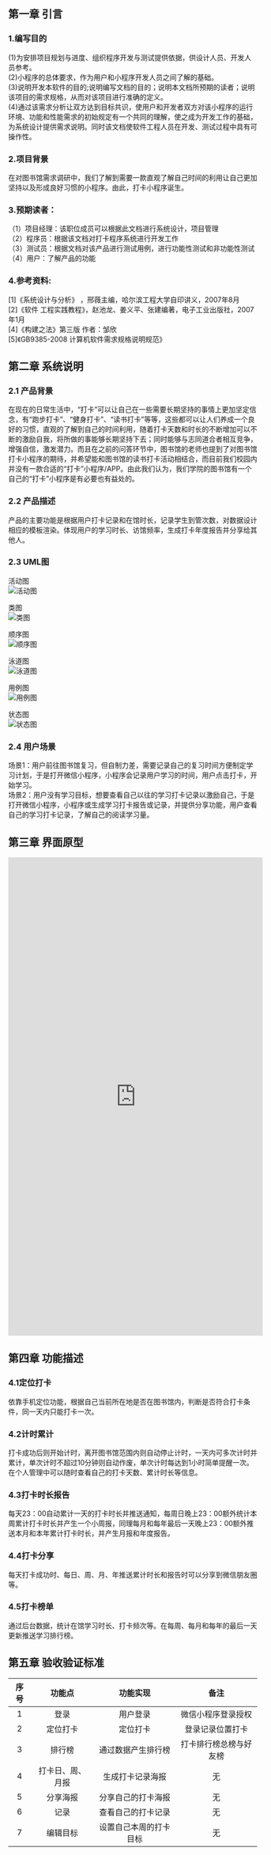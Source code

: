 ## 第一章 引言
### 1.编写目的
(1)为安排项目规划与进度、组织程序开发与测试提供依据，供设计人员、开发人员参考。<br>
(2)小程序的总体要求，作为用户和小程序开发人员之间了解的基础。<br>
(3)说明开发本软件的目的;说明编写文档的目的；说明本文档所预期的读者；说明该项目的需求规格，从而对该项目进行准确的定义。<br>
(4)通过该需求分析让双方达到目标共识，使用户和开发者双方对该小程序的运行环境、功能和性能需求的初始规定有一个共同的理解，使之成为开发工作的基础，为系统设计提供需求说明。同时该文档使软件工程人员在开发、测试过程中具有可操作性。
### 2.项目背景
 在对图书馆需求调研中，我们了解到需要一款直观了解自己时间的利用让自己更加坚持以及形成良好习惯的小程序。由此，打卡小程序诞生。
### 3.预期读者：
（1）项目经理：该职位成员可以根据此文档进行系统设计，项目管理<br>
（2）程序员：根据该文档对打卡程序系统进行开发工作<br>
（3）测试员：根据文档对该产品进行测试用例，进行功能性测试和非功能性测试<br>
（4）用户：了解产品的功能
### 4.参考资料:
[1]《系统设计与分析》 ，邢薇主编，哈尔滨工程大学自印讲义，2007年8月<br>
[2]《软件 工程实践教程》，赵池龙、姜义平、张建编著，电子工业出版社，2007年1月<br>
[4]《构建之法》第三版 作者：邹欣<br>
[5]《GB9385-2008 计算机软件需求规格说明规范》
## 第二章 系统说明
### 2.1 产品背景
在现在的日常生活中，“打卡”可以让自己在一些需要长期坚持的事情上更加坚定信念，有“跑步打卡”、“健身打卡”、“读书打卡”等等，这些都可以让人们养成一个良好的习惯，直观的了解到自己的时间利用，随着打卡天数和时长的不断增加可以不断的激励自我，将所做的事能够长期坚持下去；同时能够与志同道合者相互竞争，增强自信，激发潜力。而且在之前的问答环节中，图书馆的老师也提到了对图书馆打卡小程序的期待，并希望能和图书馆的读书打卡活动相结合，而目前我们校园内并没有一款合适的“打卡”小程序/APP。由此我们认为，我们学院的图书馆有一个自己的“打卡”小程序是有必要也有益处的。
### 2.2 产品描述
产品的主要功能是根据用户打卡记录和在馆时长，记录学生到管次数，对数据设计相应的模板渲染。体现用户的学习时长、访馆频率，生成打卡年度报告并分享给其他人。
### 2.3 UML图
活动图<br>
![活动图](https://user-images.githubusercontent.com/45121994/115260868-ba0b3e80-a165-11eb-9518-03f2c101b782.png)

类图<br>
![类图](https://user-images.githubusercontent.com/45121994/115260889-bd062f00-a165-11eb-993a-cfe0f592c87f.png)

顺序图<br>
![顺序图](https://user-images.githubusercontent.com/45121994/115260902-c0011f80-a165-11eb-9559-8a864138a8f5.png)

泳道图<br>
![泳道图](https://user-images.githubusercontent.com/45121994/115260912-c2637980-a165-11eb-8c9f-dfac341a158b.png)

用例图<br>
![用例图](https://user-images.githubusercontent.com/45121994/115260922-c4c5d380-a165-11eb-86ab-574cb78269da.png)

状态图<br>
![状态图](https://user-images.githubusercontent.com/45121994/115260939-c7282d80-a165-11eb-8772-22c413c6abba.png)

### 2.4 用户场景
场景1：用户前往图书馆复习，但自制力差，需要记录自己的复习时间方便制定学习计划，于是打开微信小程序，小程序会记录用户学习的时间，用户点击打卡，开始学习。<br>
场景2：用户没有学习目标，想要查看自己以往的学习打卡记录以激励自己，于是打开微信小程序，小程序或生成学习打卡报告或记录，并提供分享功能，用户查看自己的学习打卡记录，了解自己的阅读学习量。
## 第三章 界面原型

<iframe src="https://modao.cc/app/2a99b914db8a25736d0e24beb89f603ad9ca629c/embed" width="515" height="968" allowTransparency="true" frameborder="0"></iframe>

## 第四章 功能描述
### 4.1定位打卡
依靠手机定位功能，根据自己当前所在地是否在图书馆内，判断是否符合打卡条件，同一天内只能打卡一次。

### 4.2计时累计
打卡成功后则开始计时，离开图书馆范围内则自动停止计时，一天内可多次计时并累计，单次计时不超过10分钟则自动作废，单次计时每达到1小时简单提醒一次。在个人管理中可以随时查看自己的打卡天数、累计时长等信息。
### 4.3打卡时长报告
每天23：00自动累计一天的打卡时长并推送通知，每周日晚上23：00额外统计本周累计打卡时长并产生一个小周报，同理每月和每年最后一天晚上23：00额外推送本月和本年累计打卡时长，并产生月报和年度报告。

### 4.4打卡分享
每天打卡成功时、每日、周、月、年推送累计时长和报告时可以分享到微信朋友圈等。

###  4.5打卡榜单
通过后台数据，统计在馆学习时长、打卡频次等。在每周、每月和每年的最后一天更新推送学习排行榜。
## 第五章 验收验证标准
|序号|功能点|功能实现|备注|
| :-------: |:-----: |:-----: |:-----: |
|1|	登录|	用户登录|	微信小程序登录授权|
|2|定位打卡|定位打卡|登录记录位置打卡|
|3|	排行榜	|通过数据产生排行榜|	打卡排行榜总榜与好友榜|
|4|	打卡日、周、月报|	生成打卡记录海报	|无|
|5|	分享海报	|分享自己的打卡海报|无|
|6|	记录|	查看自己的打卡记录|	无|
|7|	编辑目标|	设置自己本周的打卡目标|无|

